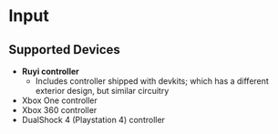 # Input

## Supported Devices

- __Ruyi controller__
    - Includes controller shipped with devkits; which has a different exterior design, but similar circuitry
- Xbox One controller
- Xbox 360 controller
- DualShock 4 (Playstation 4) controller